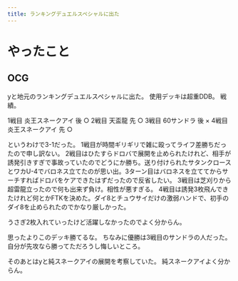 ```yaml
---
title: ランキングデュエルスペシャルに出た
---
```


# やったこと

## OCG

yと地元のランキングデュエルスペシャルに出た。
使用デッキは超重DDB。
戦績。

1戦目 炎王スネークアイ 後 ○
2戦目 天盃龍 先 ○
3戦目 60サンドラ 後 ×
4戦目 炎王スネークアイ 先 ○

というわけで3-1だった。
1戦目が時間ギリギリで雑に殴ってライフ差勝ちだったので申し訳ない。
2戦目はひたすらドロバで展開を止められたけれど、相手が誘発引きすぎで事故っていたのでどうにか勝ち。送り付けられたサタンクロースとワカU-4でバロネス立てたのが思い出。3ターン目はバロネスを立ててからサーチすればドロバをケアできたはずだったので反省したい。
3戦目は芝刈りから超雷龍立ったので何も出来ず負け。相性が悪すぎる。
4戦目は誘発3枚飛んできたけれど何とかFTKを決めた。ダイ8とチュウサイだけの激弱ハンドで、初手のダイ8を止められたのでかなり厳しかった。

うさぎ2枚入れていったけど活躍しなかったのでよく分からん。

思ったよりこのデッキ勝てるな。
ちなみに優勝は3戦目のサンドラの人だった。自分が先攻なら勝ってただろうし悔しいところ。

そのあとはyと純スネークアイの展開を考察していた。
純スネークアイよく分からん。
